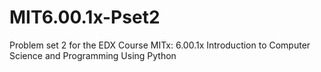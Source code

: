 # MIT6.00.1x-Pset2
Problem set 2 for the EDX Course MITx: 6.00.1x Introduction to Computer Science and Programming Using Python
